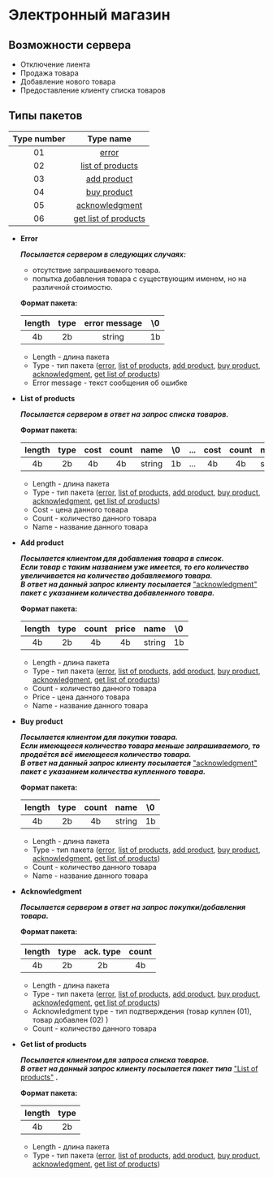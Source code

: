 # Электронный магазин

## Возможности сервера 

* Отключение лиента
* Продажа товара
* Добавление нового товара
* Предоставление клиенту списка товаров

## Типы пакетов

  |Type number|  Type name                                    |
  |:---------:|:---------------------------------------------:|
  | 01        | [error](#a_error)                             |
  | 02        | [list of products](#a_list_of_products)       |
  | 03        | [add product](#a_add_product)                 |
  | 04        | [buy product](#a_buy_product)                 |
  | 05        | [acknowledgment](#a_acknowledgment)           |
  | 06        |[get list of products](#a_get_list_of_products)|
  
* <a name="a_error">**Error**</a>

  ***Посылается сервером в следующих случаях:***  
  * отсутствие запрашиваемого товара.
  * попытка добавления товара с существующим именем, но на различной стоимостю.
  
  **Формат пакета:**
  
  |length| type | error message| \0 |
  |:----:|:----:|:------------:|:--:|
  |  4b  |  2b  |    string    | 1b |

  * Length - длина пакета
  * Type - тип пакета ([error](#a_error), [list of products](#a_list_of_products), [add product](#a_add_product), [buy product](#a_buy_product), [acknowledgment](#a_acknowledgment), [get list of products](#a_get_list_of_products))
  * Error message - текст сообщения об ошибке
  
* <a name="a_list_of_products">**List of products**</a>

  ***Посылается сервером в ответ на запрос списка товаров.***
  
  **Формат пакета:**  

  | length | type | cost | count | name | \0 |...| cost | count | name | \0 |
  |:------:|:----:|:----:|:-----:|:----:|:--:|:-:|:----:|:-----:|:----:|:--:|
  |   4b   |  2b  |  4b  |   4b  |string| 1b |...|  4b  |   4b  |string| 1b |

  * Length - длина пакета
  * Type - тип пакета ([error](#a_error), [list of products](#a_list_of_products), [add product](#a_add_product), [buy product](#a_buy_product), [acknowledgment](#a_acknowledgment), [get list of products](#a_get_list_of_products))
  * Cost - цена данного товара
  * Count - количество данного товара 
  * Name - название данного товара
  
* <a name="a_add_product">**Add product**</a>

  ***Посылается клиентом для добавления товара в список.***  
  ***Если товар с таким названием уже имеется, то его количество увеличивается на количество добавляемого товара.***  
  ***В ответ на данный запрос клиенту посылается*** ["acknowledgment"](#a_acknowledgment) ***пакет с указанием количества добавленного товара.***
  
  **Формат пакета:**
  
  | length | type |count|price| name |\0 | 
  |:------:|:----:|:---:|:---:|:----:|:-:|
  |   4b   |  2b  |  4b |  4b |string| 1b|

  * Length - длина пакета
  * Type - тип пакета ([error](#a_error), [list of products](#a_list_of_products), [add product](#a_add_product), [buy product](#a_buy_product), [acknowledgment](#a_acknowledgment), [get list of products](#a_get_list_of_products))
  * Count - количество данного товара
  * Price - цена данного товара
  * Name - название данного товара
  
* <a name="a_buy_product">**Buy product**</a>
  
  ***Посылается клиентом для покупки товара.***  
  ***Если имеющееся количество товара меньше запрашиваемого, то продаётся всё имеющееся количество товара.***  
  ***В ответ на данный запрос клиенту посылается*** ["acknowledgment"](#a_acknowledgment) ***пакет с указанием количества купленного товара.***
  
  **Формат пакета:**
  
  | length | type | count | name | \0 | 
  |:------:|:----:|:-----:|:----:|:--:|
  |   4b   |  2b  |   4b  |string| 1b |

  * Length - длина пакета
  * Type - тип пакета ([error](#a_error), [list of products](#a_list_of_products), [add product](#a_add_product), [buy product](#a_buy_product), [acknowledgment](#a_acknowledgment), [get list of products](#a_get_list_of_products))
  * Count - количество данного товара
  * Name - название данного товара
  
* <a name="a_acknowledgment">**Acknowledgment**</a>
  
  ***Посылается сервером в ответ на запрос покупки/добавления товара.***
  
  **Формат пакета:**
  
  | length | type | ack. type | count |
  |:------:|:----:|:---------:|:-----:|
  |   4b   |  2b  |     2b    |   4b  |
  
  * Length - длина пакета
  * Type - тип пакета ([error](#a_error), [list of products](#a_list_of_products), [add product](#a_add_product), [buy product](#a_buy_product), [acknowledgment](#a_acknowledgment), [get list of products](#a_get_list_of_products))
  * Acknowledgment type - тип подтверждения (товар куплен (01), товар добавлен (02) )
  * Count - количество данного товара
  
* <a name="a_get_list_of_products">**Get list of products**</a>
  
  ***Посылается клиентом для запроса списка товаров.***  
  ***В ответ на данный запрос клиенту посылается пакет типа*** ["List of products"](#a_list_of_products) ***.***
  
  **Формат пакета:**
  
  | length | type |
  |:------:|:----:|
  |   4b   |  2b  |
  
  * Length - длина пакета
  * Type - тип пакета ([error](#a_error), [list of products](#a_list_of_products), [add product](#a_add_product), [buy product](#a_buy_product), [acknowledgment](#a_acknowledgment), [get list of products](#a_get_list_of_products))
  
